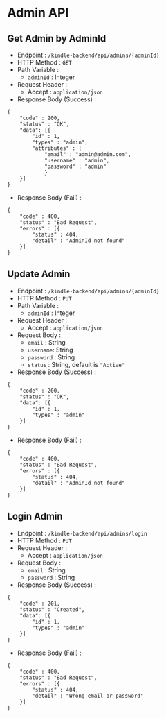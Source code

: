 # Admin API

## Get Admin by AdminId
- Endpoint : `/kindle-backend/api/admins/{adminId}`
- HTTP Method : `GET`
- Path Variable :
	- `adminId` : Integer
- Request Header :
	- Accept : `application/json`
- Response Body (Success) :
```
{
	"code" : 200,
	"status" : "OK",
	"data": [{
		"id" : 1,
		"types" : "admin",
		"attributes" : {
			"email" : "admin@admin.com",
			"username" : "admin",
			"password" : "admin"
        	}
	}]
}
```
- Response Body (Fail) :
```
{
	"code" : 400,
	"status" : "Bad Request",
	"errors" : [{
		"status" : 404,
		"detail" : "AdminId not found"
	}]
}
```

## Update Admin
- Endpoint : `/kindle-backend/api/admins/{adminId}`
- HTTP Method : `PUT`
- Path Variable :
	- `adminId` : Integer
- Request Header :
	- Accept : `application/json`
- Request Body :
    - `email` : String
    - `username`: String
    - `password` : String
    - `status` : String, default is `"Active"` 
- Response Body (Success) :
```
{
	"code" : 200,
	"status" : "OK",
	"data": [{
		"id" : 1,
		"types" : "admin"
	}]
}
```
- Response Body (Fail) :
```
{
	"code" : 400,
	"status" : "Bad Request",
	"errors" : [{
		"status" : 404,
		"detail" : "AdminId not found"
	}]
}
```

## Login Admin
- Endpoint : `/kindle-backend/api/admins/login`
- HTTP Method : `PUT`
- Request Header :
	- Accept : `application/json`
- Request Body :
    - `email` : String
    - `password` : String
- Response Body (Success) :
```
{
	"code" : 201,
	"status" : "Created",
	"data": [{
		"id" : 1,
		"types" : "admin"
	}]
}
```
- Response Body (Fail) :
```
{
	"code" : 400,
	"status" : "Bad Request",
	"errors" : [{
		"status" : 404,
		"detail" : "Wrong email or password"
	}]
}
